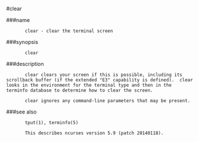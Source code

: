 #clear  



###name
```
       clear - clear the terminal screen

```
###synopsis
```
       clear

```
###description
```
       clear clears your screen if this is possible, including its scrollback buffer (if the extended "E3" capability is defined).  clear looks in the environment for the terminal type and then in the terminfo database to determine how to clear the screen.

       clear ignores any command-line parameters that may be present.

```
###see also
```
       tput(1), terminfo(5)

       This describes ncurses version 5.9 (patch 20140118).



```
